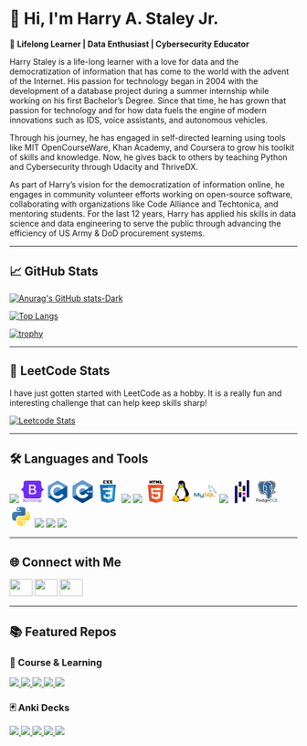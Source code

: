 # 👋 Hi, I'm Harry A. Staley Jr.

🧠 **Lifelong Learner | Data Enthusiast | Cybersecurity Educator**

Harry Staley is a life-long learner with a love for data and the democratization of information that has come to the world with the advent of the Internet. His passion for technology began in 2004 with the development of a database project during a summer internship while working on his first Bachelor’s Degree. Since that time, he has grown that passion for technology and for how data fuels the engine of modern innovations such as IDS, voice assistants, and autonomous vehicles.

Through his journey, he has engaged in self-directed learning using tools like MIT OpenCourseWare, Khan Academy, and Coursera to grow his toolkit of skills and knowledge. Now, he gives back to others by teaching Python and Cybersecurity through Udacity and ThriveDX.

As part of Harry’s vision for the democratization of information online, he engages in community volunteer efforts working on open-source software, collaborating with organizations like Code Alliance and Techtonica, and mentoring students. For the last 12 years, Harry has applied his skills in data science and data engineering to serve the public through advancing the efficiency of US Army & DoD procurement systems.

---

## 📈 GitHub Stats

[![Anurag's GitHub stats-Dark](https://github-readme-stats.vercel.app/api?username=harrystaley&count_private=true&show_icons=true&theme=dark#gh-dark-mode-only)](https://github.com/anuraghazra/github-readme-stats#gh-dark-mode-only)

[![Top Langs](https://github-readme-stats.vercel.app/api/top-langs/?username=harrystaley&layout=compact&theme=dark&langs_count=10)](https://github.com/anuraghazra/github-readme-stats)

[![trophy](https://github-profile-trophy.vercel.app/?username=harrystaley&theme=darkhub&row=4&column=3)](https://github.com/ryo-ma/github-profile-trophy)

---

## 🧩 LeetCode Stats

I have just gotten started with LeetCode as a hobby. It is a really fun and interesting challenge that can help keep skills sharp!

[![Leetcode Stats](https://leetcode.card.workers.dev/?username=harrystaley&theme=auto)](https://leetcode.com/harrystaley/)

---

## 🛠️ Languages and Tools

<p align="left">
  <a href="https://www.gnu.org/software/bash/"><img src="https://www.vectorlogo.zone/logos/gnu_bash/gnu_bash-icon.svg" width="40" /></a>
  <a href="https://getbootstrap.com"><img src="https://raw.githubusercontent.com/devicons/devicon/master/icons/bootstrap/bootstrap-plain-wordmark.svg" width="40" /></a>
  <a href="https://www.cprogramming.com/"><img src="https://raw.githubusercontent.com/devicons/devicon/master/icons/c/c-original.svg" width="40" /></a>
  <a href="https://www.w3schools.com/cpp/"><img src="https://raw.githubusercontent.com/devicons/devicon/master/icons/cplusplus/cplusplus-original.svg" width="40" /></a>
  <a href="https://www.w3schools.com/css/"><img src="https://raw.githubusercontent.com/devicons/devicon/master/icons/css3/css3-original-wordmark.svg" width="40" /></a>
  <a href="https://flask.palletsprojects.com/"><img src="https://www.vectorlogo.zone/logos/pocoo_flask/pocoo_flask-icon.svg" width="40" /></a>
  <a href="https://git-scm.com/"><img src="https://www.vectorlogo.zone/logos/git-scm/git-scm-icon.svg" width="40" /></a>
  <a href="https://www.w3.org/html/"><img src="https://raw.githubusercontent.com/devicons/devicon/master/icons/html5/html5-original-wordmark.svg" width="40" /></a>
  <a href="https://www.linux.org/"><img src="https://raw.githubusercontent.com/devicons/devicon/master/icons/linux/linux-original.svg" width="40" /></a>
  <a href="https://www.mysql.com/"><img src="https://raw.githubusercontent.com/devicons/devicon/master/icons/mysql/mysql-original-wordmark.svg" width="40" /></a>
  <a href="https://opencv.org/"><img src="https://www.vectorlogo.zone/logos/opencv/opencv-icon.svg" width="40" /></a>
  <a href="https://pandas.pydata.org/"><img src="https://raw.githubusercontent.com/devicons/devicon/master/icons/pandas/pandas-original.svg" width="40" /></a>
  <a href="https://www.postgresql.org"><img src="https://raw.githubusercontent.com/devicons/devicon/master/icons/postgresql/postgresql-original-wordmark.svg" width="40" /></a>
  <a href="https://www.python.org"><img src="https://raw.githubusercontent.com/devicons/devicon/master/icons/python/python-original.svg" width="40" /></a>
  <a href="https://scikit-learn.org/"><img src="https://upload.wikimedia.org/wikipedia/commons/0/05/Scikit_learn_logo_small.svg" width="40" /></a>
  <a href="https://seaborn.pydata.org/"><img src="https://seaborn.pydata.org/_images/logo-mark-lightbg.svg" width="40" /></a>
  <a href="https://www.vagrantup.com/"><img src="https://www.vectorlogo.zone/logos/vagrantup/vagrantup-icon.svg" width="40" /></a>
</p>

---

## 🌐 Connect with Me

<p align="left">
  <a href="https://linkedin.com/in/harrystaley"><img src="https://raw.githubusercontent.com/rahuldkjain/github-profile-readme-generator/master/src/images/icons/Social/linked-in-alt.svg" height="30" width="40" /></a>
  <a href="https://www.hackerrank.com/hstaley"><img src="https://raw.githubusercontent.com/rahuldkjain/github-profile-readme-generator/master/src/images/icons/Social/hackerrank.svg" height="30" width="40" /></a>
  <a href="https://leetcode.com/harrystaley"><img src="https://raw.githubusercontent.com/rahuldkjain/github-profile-readme-generator/master/src/images/icons/Social/leet-code.svg" height="30" width="40" /></a>
</p>

---

## 📚 Featured Repos

### 🧠 Course & Learning

<a href="https://github.com/harrystaley/Coursera">
  <img src="https://github-readme-stats.vercel.app/api/pin/?username=harrystaley&repo=Coursera&theme=dark" />
</a>

<a href="https://github.com/harrystaley/DataCamp">
  <img src="https://github-readme-stats.vercel.app/api/pin/?username=harrystaley&repo=DataCamp&theme=dark" />
</a>

<a href="https://github.com/harrystaley/open-source-data-science-degree-python">
  <img src="https://github-readme-stats.vercel.app/api/pin/?username=harrystaley&repo=open-source-data-science-degree-python&theme=dark" />
</a>

<a href="https://github.com/harrystaley/Kaggle">
  <img src="https://github-readme-stats.vercel.app/api/pin/?username=harrystaley&repo=Kaggle&theme=dark" />
</a>

<a href="https://github.com/harrystaley/JDF_Latex_Tools">
  <img src="https://github-readme-stats.vercel.app/api/pin/?username=harrystaley&repo=JDF_Latex_Tools&theme=dark" />
</a>

### 🃏 Anki Decks

<a href="https://github.com/harrystaley/OMSCS-Anki">
  <img src="https://github-readme-stats.vercel.app/api/pin/?username=harrystaley&repo=OMSCS-Anki&theme=dark" />
</a>

<a href="https://github.com/harrystaley/Linear_Algebra_Applications_Anki">
  <img src="https://github-readme-stats.vercel.app/api/pin/?username=harrystaley&repo=Linear_Algebra_Applications_Anki&theme=dark" />
</a>

<a href="https://github.com/harrystaley/Calculus_III_Anki">
  <img src="https://github-readme-stats.vercel.app/api/pin/?username=harrystaley&repo=Calculus_III_Anki&theme=dark" />
</a>

<a href="https://github.com/harrystaley/Calculus_II_Anki">
  <img src="https://github-readme-stats.vercel.app/api/pin/?username=harrystaley&repo=Calculus_II_Anki&theme=dark" />
</a>

<a href="https://github.com/harrystaley/Pre-Calculus_Anki">
  <img src="https://github-readme-stats.vercel.app/api/pin/?username=harrystaley&repo=Pre-Calculus_Anki&theme=dark" />
</a>
